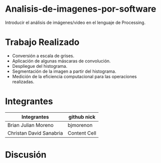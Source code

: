 # Analisis-de-imagenes-por-software
Introducir el análisis de imágenes/video en el lenguaje de Processing.

# Trabajo Realizado

- Conversión a escala de grises.
- Aplicación de algunas máscaras de convolución.
- Despliegue del histograma.
- Segmentación de la imagen a partir del histograma.
- Medición de la eficiencia computacional para las operaciones realizadas.

# Integrantes

|       Integrantes       |  github nick  |
| ----------------------- | ------------- |
|   Brian Julian Moreno   |   bjmorenon   |
| Christan David Sanabria | Content Cell  |

# Discusión

